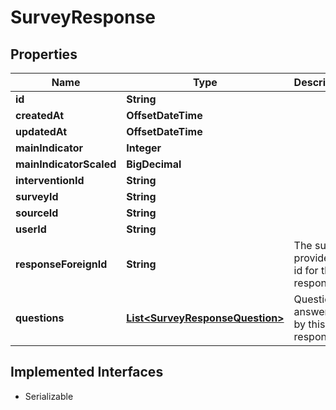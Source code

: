 

# SurveyResponse


## Properties

| Name | Type | Description | Notes |
|------------ | ------------- | ------------- | -------------|
|**id** | **String** |  |  [optional] |
|**createdAt** | **OffsetDateTime** |  |  [optional] |
|**updatedAt** | **OffsetDateTime** |  |  [optional] |
|**mainIndicator** | **Integer** |  |  [optional] |
|**mainIndicatorScaled** | **BigDecimal** |  |  [optional] |
|**interventionId** | **String** |  |  [optional] |
|**surveyId** | **String** |  |  [optional] |
|**sourceId** | **String** |  |  [optional] |
|**userId** | **String** |  |  [optional] |
|**responseForeignId** | **String** | The survey provider&#39;s id for this response. |  [optional] |
|**questions** | [**List&lt;SurveyResponseQuestion&gt;**](SurveyResponseQuestion.md) | Questions answered by this response. |  [optional] |


## Implemented Interfaces

* Serializable



